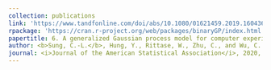 ```yaml
---
collection: publications
link: 'https://www.tandfonline.com/doi/abs/10.1080/01621459.2019.1604361?journalCode=uasa20'
rpackage: 'https://cran.r-project.org/web/packages/binaryGP/index.html'
papertitle: 6. A generalized Gaussian process model for computer experiments with binary time series.
author: <b>Sung, C.-L.</b>, Hung, Y., Rittase, W., Zhu, C., and Wu, C. F. J.
journal: <i>Journal of the American Statistical Association</i>, 2020, 115(530), 945-956.
---
```

